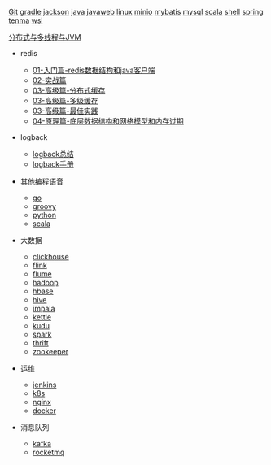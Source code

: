 

[Git](git/Git.md)
[gradle](gradle/gradle.md)
[jackson](jackson/jackson.md)
[java](java/java.md)
[javaweb](JavaWeb/JavaWeb观后笔记_谷粒学院.md)
[linux](linux/linux.md)
[minio](minio/minio.md)
[mybatis](mybatis/mybatis.md)
[mysql](mysql/mysql高级.md)
[scala](Scala/Scala.md)
[shell](shell/shell.md)
[spring](spring/spring.md)
[tenma](tenma/tenma.md)
[wsl](其他/wsl/wsl.md)

[分布式与多线程与JVM](分布式与多线程与JVM/分布式与多线程.md)

* redis
  * [01-入门篇-redis数据结构和java客户端](redis/01-入门篇-redis数据结构和java客户端\讲义/1-Redis基础篇.md)
  * [02-实战篇](redis\02-实战篇\讲义\2-Redis实战篇)
  * [03-高级篇-分布式缓存](redis\03-高级篇-集群,哨兵,优化\讲义\01-分布式缓存\3-Redis高级篇-分布式缓存.md)
  * [03-高级篇-多级缓存](redis\03-高级篇-集群,哨兵,优化\讲义\02-多级缓存-unimportant\多级缓存.md)
  * [03-高级篇-最佳实践](redis/03-高级篇-集群,哨兵,优化/讲义/03-Redis最佳实践/Redis高级篇之最佳实践.md)
  * [04-原理篇-底层数据结构和网络模型和内存过期](redis\04-原理篇-redis底层数据结构,网络模型,内存过期\讲义\4-Redis原理篇.md)

* logback 
  * [logback总结](logback/logback.md)
  * [logback手册](logback/logback-chinese-manual/)
* 其他编程语音
  * [go](其他编程语言/go/go.md)
  * [groovy](其他编程语言/groovy-doc/groovy.md)
  * [python](其他编程语言/python/python.md)
  * [scala](其他编程语言/scala/scala.md)
* 大数据
  * [clickhouse](大数据/clickhouse/clickhouse.md)
  * [flink](大数据/flink/flink.md)
  * [flume](大数据/flume/flume.md)
  * [hadoop](大数据/hadoop/hadoop.md)
  * [hbase](大数据/hbase/hbase.md)
  * [hive](大数据/hive/hive.md)
  * [impala](大数据/impala/黑马Apache%20Impala资料/Apache%20Impala笔记.md)
  * [kettle](大数据/kettle/kettle.md)
  * [kudu](大数据/kudu/kudu.md)
  * [spark](大数据/spark/spark.md)
  * [thrift](大数据/thrift/thrift.md)
  * [zookeeper](大数据/zookeeper/zookeeper.md)
* 运维
  * [jenkins](运维/jenkins/jenkins.md)
  * [k8s](运维/k8s/k8s笔记.md)
  * [nginx](运维/nginx/nginx.md)
  * [docker](运维/docker/docker.md)
* 消息队列
  * [kafka](消息队列/kafka/kafka.md)
  * [rocketmq](消息队列/rocketmq.md)


